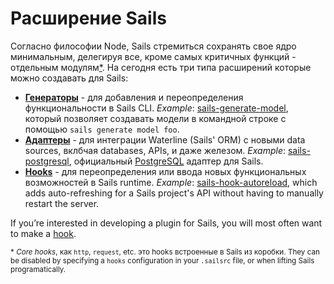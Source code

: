 # Расширение Sails

Согласно философии Node, Sails стремиться сохранять свое ядро минимальным, делегируя все, кроме самых критичных функций - отдельным модулям[*](./#foot1). На сегодня есть три типа расширений которые можно создавать для Sails:

+ [**Генераторы**](http://sailsjs.com/documentation/concepts/extending-sails/Generators) - для добавления и переопределения функциональности в Sails CLI.  *Example*: [sails-generate-model](https://www.npmjs.com/package/sails-generate-model), который позволяет создавать модели в командной строке с помощью `sails generate model foo`.
+ [**Адаптеры**](http://sailsjs.com/documentation/concepts/extending-sails/Adapters) - для интеграции Waterline (Sails' ORM) с новыми data sources, вклбчая databases, APIs, и даже железом. *Example*: [sails-postgresql](https://www.npmjs.com/package/sails-postgresql), официальный [PostgreSQL](http://www.postgresql.org/) адаптер для Sails.
+ [**Hooks**](http://sailsjs.com/documentation/concepts/extending-sails/Hooks) - для переопределения или ввода новых функциональных возможностей в Sails runtime.  *Example*: [sails-hook-autoreload](https://www.npmjs.com/package/sails-hook-autoreload), which adds auto-refreshing for a Sails project's API without having to manually restart the server.

If you&rsquo;re interested in developing a plugin for Sails, you will most often want to make a [hook](http://sailsjs.com/documentation/concepts/extending-sails/Hooks).

<sub><a name="foot1">*</a> _Core hooks_, как `http`, `request`, etc. это hooks встроенные в Sails из коробки.  They can be disabled by specifying a `hooks` configuration in your `.sailsrc` file, or when lifting Sails programatically.</sub>


<docmeta name="displayName" value="Extending Sails">
